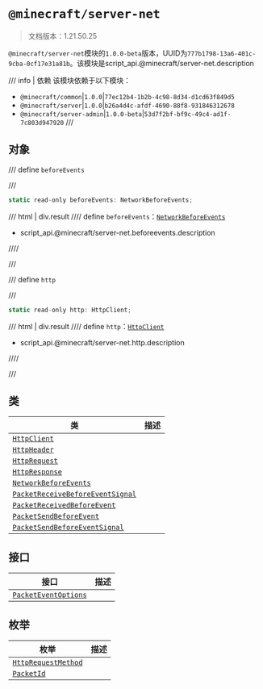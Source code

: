 # `@minecraft/server-net`

> 文档版本：1.21.50.25

`@minecraft/server-net`模块的`1.0.0-beta`版本，UUID为`777b1798-13a6-401c-9cba-0cf17e31a81b`。该模块是script_api.@minecraft/server-net.description

/// info | 依赖
该模块依赖于以下模块：

- `@minecraft/common`|`1.0.0`|`77ec12b4-1b2b-4c98-8d34-d1cd63f849d5`
- `@minecraft/server`|`1.0.0`|`b26a4d4c-afdf-4690-88f8-931846312678`
- `@minecraft/server-admin`|`1.0.0-beta`|`53d7f2bf-bf9c-49c4-ad1f-7c803d947920`
///

## 对象

/// define
`beforeEvents`


///

```js
static read-only beforeEvents: NetworkBeforeEvents;
```

/// html | div.result
//// define
`beforeEvents`：[`NetworkBeforeEvents`](./networkbeforeevents.md)

- script_api.@minecraft/server-net.beforeevents.description


////

///


/// define
`http`


///

```js
static read-only http: HttpClient;
```

/// html | div.result
//// define
`http`：[`HttpClient`](./httpclient.md)

- script_api.@minecraft/server-net.http.description


////

///


## 类

|类|描述|
|---|---|
|[`HttpClient`](./httpclient.md)||
|[`HttpHeader`](./httpheader.md)||
|[`HttpRequest`](./httprequest.md)||
|[`HttpResponse`](./httpresponse.md)||
|[`NetworkBeforeEvents`](./networkbeforeevents.md)||
|[`PacketReceiveBeforeEventSignal`](./packetreceivebeforeeventsignal.md)||
|[`PacketReceivedBeforeEvent`](./packetreceivedbeforeevent.md)||
|[`PacketSendBeforeEvent`](./packetsendbeforeevent.md)||
|[`PacketSendBeforeEventSignal`](./packetsendbeforeeventsignal.md)||

## 接口

|接口|描述|
|---|---|
|[`PacketEventOptions`](./packeteventoptions.md)||

## 枚举

|枚举|描述|
|---|---|
|[`HttpRequestMethod`](./httprequestmethod.md)||
|[`PacketId`](./packetid.md)||
